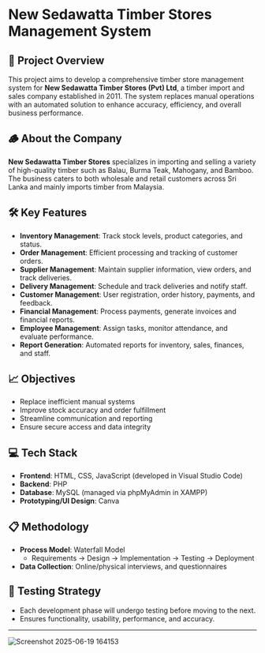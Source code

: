 # New Sedawatta Timber Stores Management System

## 📌 Project Overview
This project aims to develop a comprehensive timber store management system for **New Sedawatta Timber Stores (Pvt) Ltd**, a timber import and sales company established in 2011. The system replaces manual operations with an automated solution to enhance accuracy, efficiency, and overall business performance.

## 🪵 About the Company
**New Sedawatta Timber Stores** specializes in importing and selling a variety of high-quality timber such as Balau, Burma Teak, Mahogany, and Bamboo. The business caters to both wholesale and retail customers across Sri Lanka and mainly imports timber from Malaysia.

## 🛠️ Key Features
- **Inventory Management**: Track stock levels, product categories, and status.
- **Order Management**: Efficient processing and tracking of customer orders.
- **Supplier Management**: Maintain supplier information, view orders, and track deliveries.
- **Delivery Management**: Schedule and track deliveries and notify staff.
- **Customer Management**: User registration, order history, payments, and feedback.
- **Financial Management**: Process payments, generate invoices and financial reports.
- **Employee Management**: Assign tasks, monitor attendance, and evaluate performance.
- **Report Generation**: Automated reports for inventory, sales, finances, and staff.

## 📈 Objectives
- Replace inefficient manual systems
- Improve stock accuracy and order fulfillment
- Streamline communication and reporting
- Ensure secure access and data integrity

## 💻 Tech Stack
- **Frontend**: HTML, CSS, JavaScript (developed in Visual Studio Code)
- **Backend**: PHP
- **Database**: MySQL (managed via phpMyAdmin in XAMPP)
- **Prototyping/UI Design**: Canva

## 📋 Methodology
- **Process Model**: Waterfall Model
  - Requirements → Design → Implementation → Testing → Deployment
- **Data Collection**: Online/physical interviews, and questionnaires

## 🧪 Testing Strategy
- Each development phase will undergo testing before moving to the next.
- Ensures functionality, usability, performance, and accuracy.
---
![Screenshot 2025-06-19 164153](https://github.com/user-attachments/assets/5e270c71-4cf6-4f39-a66d-9d3b19f5abe8)

